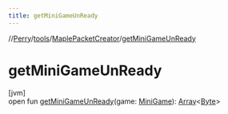 ```yaml
---
title: getMiniGameUnReady
---
```

//[Perry](../../../index.html)/[tools](../index.html)/[MaplePacketCreator](index.html)/[getMiniGameUnReady](get-mini-game-un-ready.html)



# getMiniGameUnReady



[jvm]\
open fun [getMiniGameUnReady](get-mini-game-un-ready.html)(game: [MiniGame](../../server/-mini-game/index.html)): [Array](https://kotlinlang.org/api/latest/jvm/stdlib/kotlin/-array/index.html)&lt;[Byte](https://kotlinlang.org/api/latest/jvm/stdlib/kotlin/-byte/index.html)&gt;




